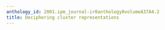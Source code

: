 ```yaml
---
anthology_id: 2001.ipm_journal-ir0anthology0volumeA37A4.2
title: Deciphering cluster representations
---
```

